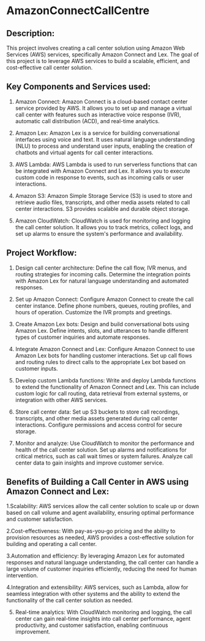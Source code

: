 # AmazonConnectCallCentre
<h2>Description:</h2>
This project involves creating a call center solution using Amazon Web Services (AWS) services, specifically Amazon Connect and Lex. The goal of this project is to leverage AWS services to build a scalable, efficient, and cost-effective call center solution.
<h2> Key Components and Services used:</h2>

1. Amazon Connect: Amazon Connect is a cloud-based contact center service provided by AWS. It allows you to set up and manage a virtual call center with features such as interactive voice response (IVR), automatic call distribution (ACD), and real-time analytics.

2. Amazon Lex: Amazon Lex is a service for building conversational interfaces using voice and text. It uses natural language understanding (NLU) to process and understand user inputs, enabling the creation of chatbots and virtual agents for call center interactions.

3. AWS Lambda: AWS Lambda is used to run serverless functions that can be integrated with Amazon Connect and Lex. It allows you to execute custom code in response to events, such as incoming calls or user interactions.

4. Amazon S3: Amazon Simple Storage Service (S3) is used to store and retrieve audio files, transcripts, and other media assets related to call center interactions. S3 provides scalable and durable object storage.

5. Amazon CloudWatch: CloudWatch is used for monitoring and logging the call center solution. It allows you to track metrics, collect logs, and set up alarms to ensure the system's performance and availability.
<h2>Project Workflow:</h2>

1. Design call center architecture: Define the call flow, IVR menus, and routing strategies for incoming calls. Determine the integration points with Amazon Lex for natural language understanding and automated responses.

2. Set up Amazon Connect: Configure Amazon Connect to create the call center instance. Define phone numbers, queues, routing profiles, and hours of operation. Customize the IVR prompts and greetings.

3. Create Amazon Lex bots: Design and build conversational bots using Amazon Lex. Define intents, slots, and utterances to handle different types of customer inquiries and automate responses.

4. Integrate Amazon Connect and Lex: Configure Amazon Connect to use Amazon Lex bots for handling customer interactions. Set up call flows and routing rules to direct calls to the appropriate Lex bot based on customer inputs.

5. Develop custom Lambda functions: Write and deploy Lambda functions to extend the functionality of Amazon Connect and Lex. This can include custom logic for call routing, data retrieval from external systems, or integration with other AWS services.

6. Store call center data: Set up S3 buckets to store call recordings, transcripts, and other media assets generated during call center interactions. Configure permissions and access control for secure storage.

7. Monitor and analyze: Use CloudWatch to monitor the performance and health of the call center solution. Set up alarms and notifications for critical metrics, such as call wait times or system failures. Analyze call center data to gain insights and improve customer service.
<h2>Benefits of Building a Call Center in AWS using Amazon Connect and Lex:</h2>

1.Scalability: AWS services allow the call center solution to scale up or down based on call volume and agent availability, ensuring optimal performance and customer satisfaction.

2.Cost-effectiveness: With pay-as-you-go pricing and the ability to provision resources as needed, AWS provides a cost-effective solution for building and operating a call center.

3.Automation and efficiency: By leveraging Amazon Lex for automated responses and natural language understanding, the call center can handle a large volume of customer inquiries efficiently, reducing the need for human intervention.                             

4.Integration and extensibility: AWS services, such as Lambda, allow for seamless integration with other systems and the ability to extend the functionality of the call center solution as needed.

5. Real-time analytics: With CloudWatch monitoring and logging, the call center can gain real-time insights into call center performance, agent productivity, and customer satisfaction, enabling continuous improvement.
<br/>
